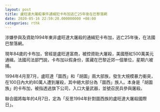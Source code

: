 ```yaml
---
layout: post
title: 盧旺達大屠殺事件通緝犯卡布加逃亡25年後在巴黎落網
date: 2020-05-16 22:59:20.000000000 +08:00
categories: rthk
---
```


涉嫌參與及資助1994年東非盧旺達大屠殺的通緝犯卡布加，逃亡25年後，在法國巴黎落網。

現年84歲的卡布加，曾經是盧旺達富商，被控資助大屠殺，美國懸紅500萬美元通緝。法國司法部門說，卡布加以假身份，匿藏在巴黎近郊一個單位，星期六被捕。

1994年4月至7月，盧旺達「圖西」和「胡圖」兩大部族，發生大規模暴力衝突，在100日內大約80萬人遭到屠殺，其中絕大部分為「圖西」族人。本身是「胡圖族」的卡布加，被指透過旗下公司，入口大量武器，並號召民兵參與屠殺。

聯合國將每年的4月7日，定為「反思1994年針對圖西族的盧旺達大屠殺國際日」。
